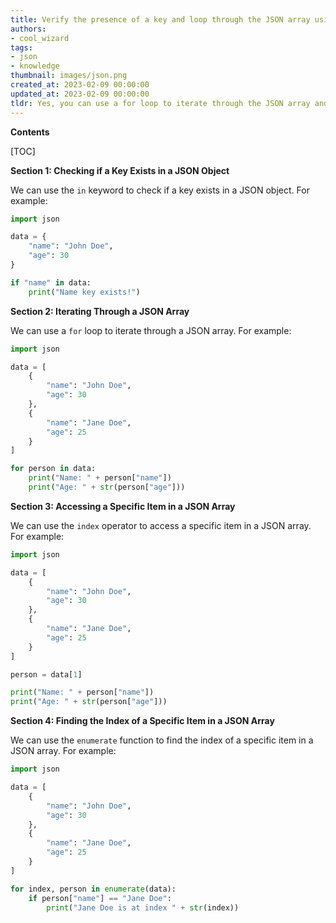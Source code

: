 ```yaml
---
title: Verify the presence of a key and loop through the JSON array using python
authors:
- cool_wizard
tags:
- json
- knowledge
thumbnail: images/json.png
created_at: 2023-02-09 00:00:00
updated_at: 2023-02-09 00:00:00
tldr: Yes, you can use a for loop to iterate through the JSON array and check if the key exists.
---
```


**Contents**

[TOC]

**Section 1: Checking if a Key Exists in a JSON Object**

We can use the `in` keyword to check if a key exists in a JSON object. For example:

```python
import json

data = {
    "name": "John Doe",
    "age": 30
}

if "name" in data:
    print("Name key exists!")
```

**Section 2: Iterating Through a JSON Array**

We can use a `for` loop to iterate through a JSON array. For example:

```python
import json

data = [
    {
        "name": "John Doe",
        "age": 30
    },
    {
        "name": "Jane Doe",
        "age": 25
    }
]

for person in data:
    print("Name: " + person["name"])
    print("Age: " + str(person["age"]))
```

**Section 3: Accessing a Specific Item in a JSON Array**

We can use the `index` operator to access a specific item in a JSON array. For example:

```python
import json

data = [
    {
        "name": "John Doe",
        "age": 30
    },
    {
        "name": "Jane Doe",
        "age": 25
    }
]

person = data[1]

print("Name: " + person["name"])
print("Age: " + str(person["age"]))
```

**Section 4: Finding the Index of a Specific Item in a JSON Array**

We can use the `enumerate` function to find the index of a specific item in a JSON array. For example:

```python
import json

data = [
    {
        "name": "John Doe",
        "age": 30
    },
    {
        "name": "Jane Doe",
        "age": 25
    }
]

for index, person in enumerate(data):
    if person["name"] == "Jane Doe":
        print("Jane Doe is at index " + str(index))
```
